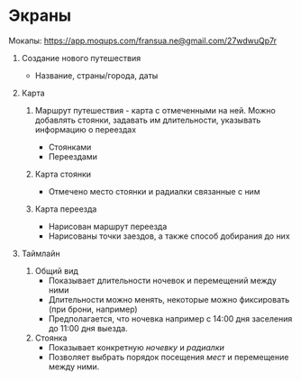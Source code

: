 # Экраны
Мокапы: https://app.moqups.com/fransua.ne@gmail.com/27wdwuQp7r

1. Создание нового путешествия
   
   * Название, страны/города, даты
  
1. Карта
   1. Маршрут путешествия - карта с отмеченными на ней. Можно добавлять стоянки, задавать им длительности, указывать информацию о переездах
       * Стоянками
       * Переездами

    1. Карта стоянки
       * Отмечено место стоянки и радиалки связанные с ним

    1. Карта переезда
       * Нарисован маршрут переезда
       * Нарисованы точки заездов, а также способ добирания до них
   
1. Таймлайн
    1. Общий вид
       * Показывает длительности ночевок и перемещений между ними
       * Длительности можно менять, некоторые можно фиксировать (при брони, например)
       * Предполагается, что ночевка например с 14:00 дня заселения до 11:00 дня выезда.
    1. Стоянка
       * Показывает конкретную *ночевку* и *радиалки*
       * Позволяет выбрать порядок посещения *мест* и перемещение между ними.
  
   
